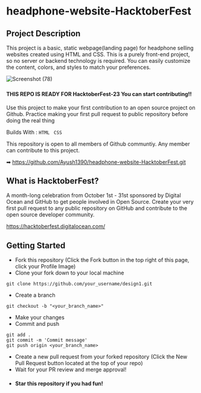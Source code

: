 # headphone-website-HacktoberFest


## Project Description
This project is a basic, static webpage(landing page) for headphone selling websites created using HTML and CSS. This is a purely front-end project, so no server or backend technology is required. You can easily customize the content, colors, and styles to match your preferences.


![Screenshot (78)](https://github.com/Ayush1390/headphone-website-HacktoberFest/assets/146355642/b460d77e-4c67-42fb-824b-92a774786e1d)
###

#### THIS REPO IS READY FOR HacktoberFest-23 You can start contributing!!

Use this project to make your first contribution to an open source project on Github. Practice making your first pull request to public repository before doing the real thing

Builds With : ``` HTML ``` ``` CSS```

This repository is open to all members of Github communtiy. Any member can contribute to this project.

➡ https://github.com/Ayush1390/headphone-website-HacktoberFest.git


## What is HacktoberFest?

A month-long celebration from October 1st - 31st sponsored by Digital Ocean and GitHub to get people involved in Open Source. Create your very first pull request to any public repository on GitHub and contribute to the open source developer community.

https://hacktoberfest.digitalocean.com/


## Getting Started

- Fork this repository (Click the Fork button in the top right of this page, click your Profile Image)
- Clone your fork down to your local machine
  
```
git clone https://github.com/your_username/design1.git
```

- Create a branch

``` 
git checkout -b "<your_branch_name>"
```

- Make your changes
- Commit and push

```
git add .
git commit -m 'Commit message'
git push origin <your_branch_name>
```
- Create a new pull request from your forked repository (Click the New Pull Request button located at the top of your repo)
- Wait for your PR review and merge approval!
- #### Star this repository if you had fun!

